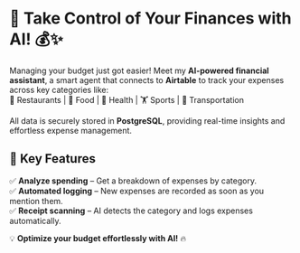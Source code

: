 # 🚀 Take Control of Your Finances with AI! 💰✨  

Managing your budget just got easier! Meet my **AI-powered financial assistant**, a smart agent that connects to **Airtable** to track your expenses across key categories like:  
📌 Restaurants | 🍕 Food | 🏥 Health | 🏋️ Sports | 🚕 Transportation  

All data is securely stored in **PostgreSQL**, providing real-time insights and effortless expense management.  

## 🔹 Key Features  
✅ **Analyze spending** – Get a breakdown of expenses by category.  
✅ **Automated logging** – New expenses are recorded as soon as you mention them.  
✅ **Receipt scanning** – AI detects the category and logs expenses automatically.  

💡 **Optimize your budget effortlessly with AI!** 🔥  
